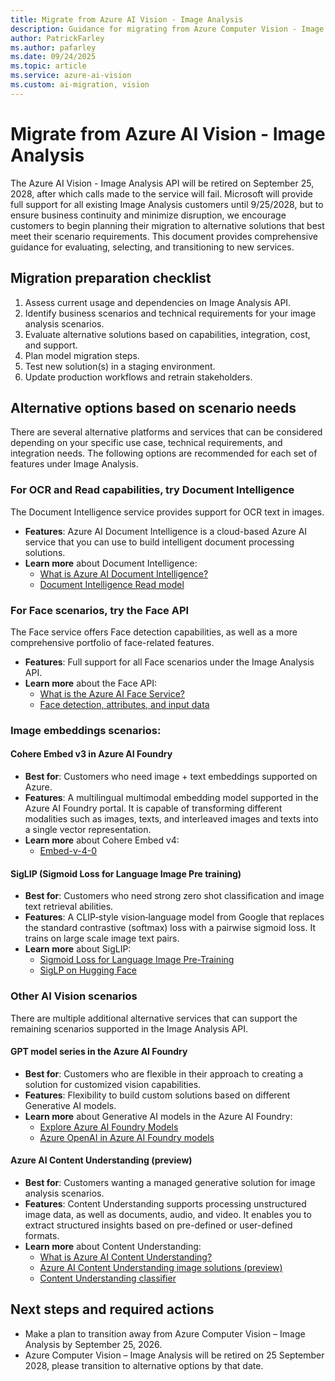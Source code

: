 ```yaml
---
title: Migrate from Azure AI Vision - Image Analysis
description: Guidance for migrating from Azure Computer Vision - Image Analysis API to alternative solutions before its retirement in September 2028.
author: PatrickFarley
ms.author: pafarley
ms.date: 09/24/2025
ms.topic: article
ms.service: azure-ai-vision
ms.custom: ai-migration, vision
---
```


# Migrate from Azure AI Vision - Image Analysis

The Azure AI Vision - Image Analysis API will be retired on September 25, 2028, after which calls made to the service will fail. Microsoft will provide full support for all existing Image Analysis customers until 9/25/2028, but to ensure business continuity and minimize disruption, we encourage customers to begin planning their migration to alternative solutions that best meet their scenario requirements. This document provides comprehensive guidance for evaluating, selecting, and transitioning to new services.

## Migration preparation checklist

1.	Assess current usage and dependencies on Image Analysis API.
2.	Identify business scenarios and technical requirements for your image analysis scenarios.
3.	Evaluate alternative solutions based on capabilities, integration, cost, and support.
4.	Plan model migration steps.
5.	Test new solution(s) in a staging environment.
6.	Update production workflows and retrain stakeholders.

## Alternative options based on scenario needs
There are several alternative platforms and services that can be considered depending on your specific use case, technical requirements, and integration needs. The following options are recommended for each set of features under Image Analysis.

### For OCR and Read capabilities, try Document Intelligence

The Document Intelligence service provides support for OCR text in images.

* **Features**: Azure AI Document Intelligence is a cloud-based Azure AI service that you can use to build intelligent document processing solutions.
* **Learn more** about Document Intelligence:
    * [What is Azure AI Document Intelligence?](../document-intelligence/overview.md)
    * [Document Intelligence Read model](../document-intelligence/prebuilt/read.md)

### For Face scenarios, try the Face API

The Face service offers Face detection capabilities, as well as a more comprehensive portfolio of face-related features. 
* **Features**: Full support for all Face scenarios under the Image Analysis API.
* **Learn more** about the Face API:
    * [What is the Azure AI Face Service?](./overview-identity.md)
    * [Face detection, attributes, and input data](./concept-face-detection.md)

### Image embeddings scenarios:

#### Cohere Embed v3 in Azure AI Foundry
* **Best for**: Customers who need image + text embeddings supported on Azure.
* **Features**: A multilingual multimodal embedding model supported in the Azure AI Foundry portal. It is capable of transforming different modalities such as images, texts, and interleaved images and texts into a single vector representation.
* **Learn more** about Cohere Embed v4:
    * [Embed-v-4-0](https://ai.azure.com/resource/models/embed-v-4-0/version/5/registry/azureml-cohere)

#### SigLIP (Sigmoid Loss for Language Image Pre training)
* **Best for**: Customers who need strong zero shot classification and image text retrieval abilities.
* **Features**: A CLIP‐style vision‐language model from Google that replaces the standard contrastive (softmax) loss with a pairwise sigmoid loss. It trains on large scale image text pairs.
* **Learn more** about SigLIP:
    * [Sigmoid Loss for Language Image Pre-Training](https://arxiv.org/abs/2303.15343?utm_source=chatgpt.com)
    * [SigLP on Hugging Face](https://huggingface.co/docs/transformers/main/model_doc/siglip)

### Other AI Vision scenarios

There are multiple additional alternative services that can support the remaining scenarios supported in the Image Analysis API. 

#### GPT model series in the Azure AI Foundry

* **Best for**: Customers who are flexible in their approach to creating a solution for customized vision capabilities.
* **Features**: Flexibility to build custom solutions based on different Generative AI models.
* **Learn more** about Generative AI models in the Azure AI Foundry:
    *	[Explore Azure AI Foundry Models](../../ai-foundry/concepts/foundry-models-overview.md)
    *	[Azure OpenAI in Azure AI Foundry models](../../ai-foundry/foundry-models/concepts/models-sold-directly-by-azure.md)

#### Azure AI Content Understanding (preview)
* **Best for**: Customers wanting a managed generative solution for image analysis scenarios.
* **Features**: Content Understanding supports processing unstructured image data, as well as documents, audio, and video. It enables you to extract structured insights based on pre-defined or user-defined formats.
* **Learn more** about Content Understanding:
    * [What is Azure AI Content Understanding?](../content-understanding/overview.md)
    * [Azure AI Content Understanding image solutions (preview)](../content-understanding/image/overview.md)
    * [Content Understanding classifier](../content-understanding/concepts/classifier.md)

## Next steps and required actions
* Make a plan to transition away from Azure Computer Vision – Image Analysis by September 25, 2026.
* Azure Computer Vision – Image Analysis will be retired on 25 September 2028, please transition to alternative options by that date.
